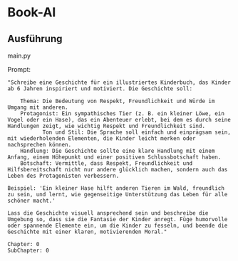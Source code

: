 # Book-AI

## Ausführung
main.py

Prompt:

    "Schreibe eine Geschichte für ein illustriertes Kinderbuch, das Kinder ab 6 Jahren inspiriert und motiviert. Die Geschichte soll:

        Thema: Die Bedeutung von Respekt, Freundlichkeit und Würde im Umgang mit anderen.
        Protagonist: Ein sympathisches Tier (z. B. ein kleiner Löwe, ein Vogel oder ein Hase), das ein Abenteuer erlebt, bei dem es durch seine Handlungen zeigt, wie wichtig Respekt und Freundlichkeit sind.
               Ton und Stil: Die Sprache soll einfach und einprägsam sein, mit wiederholenden Elementen, die Kinder leicht merken oder nachsprechen können.
        Handlung: Die Geschichte sollte eine klare Handlung mit einem Anfang, einem Höhepunkt und einer positiven Schlussbotschaft haben.
        Botschaft: Vermittle, dass Respekt, Freundlichkeit und Hilfsbereitschaft nicht nur andere glücklich machen, sondern auch das Leben des Protagonisten verbessern.

    Beispiel: 'Ein kleiner Hase hilft anderen Tieren im Wald, freundlich zu sein, und lernt, wie gegenseitige Unterstützung das Leben für alle schöner macht.'

    Lass die Geschichte visuell ansprechend sein und beschreibe die Umgebung so, dass sie die Fantasie der Kinder anregt. Füge humorvolle oder spannende Elemente ein, um die Kinder zu fesseln, und beende die Geschichte mit einer klaren, motivierenden Moral."

    Chapter: 0
    SubChapter: 0